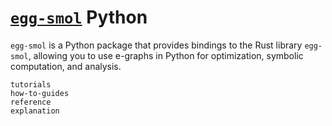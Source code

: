 # [`egg-smol`](https://github.com/mwillsey/egg-smol/) Python

`egg-smol` is a Python package that provides bindings to the Rust library `egg-smol`,
allowing you to use e-graphs in Python for optimization, symbolic computation, and analysis.

```{toctree}
tutorials
how-to-guides
reference
explanation
```
